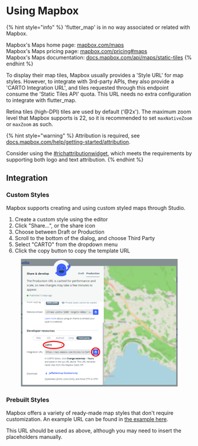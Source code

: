 # Using Mapbox

{% hint style="info" %}
'flutter\_map' is in no way associated or related with Mapbox.

Mapbox's Maps home page: [mapbox.com/maps](https://www.mapbox.com/maps)\
Mapbox's Maps pricing page: [mapbox.com/pricing#maps](https://www.mapbox.com/pricing#maps)\
Mapbox's Maps documentation: [docs.mapbox.com/api/maps/static-tiles](https://docs.mapbox.com/api/maps/static-tiles)
{% endhint %}

To display their map tiles, Mapbox usually provides a 'Style URL' for map styles. However, to integrate with 3rd-party APIs, they also provide a 'CARTO Integration URL', and tiles requested through this endpoint consume the 'Static Tiles API' quota. This URL needs no extra configuration to integrate with flutter\_map.

Retina tiles (high-DPI) tiles are used by default ('@2x'). The maximum zoom level that Mapbox supports is 22, so it is recommended to set `maxNativeZoom` or `maxZoom` as such.

{% hint style="warning" %}
Attribution is required, see [docs.mapbox.com/help/getting-started/attribution](https://docs.mapbox.com/help/getting-started/attribution/).

Consider using the [#richattributionwidget](../layers/attribution-layer.md#richattributionwidget "mention"), which meets the requirements by supporting both logo and text attribution.
{% endhint %}

## Integration

### Custom Styles

Mapbox supports creating and using custom styled maps through Studio.

1. Create a custom style using the editor
2. Click "Share...", or the share icon
3. Choose between Draft or Production
4. Scroll to the bottom of the dialog, and choose Third Party
5. Select "CARTO" from the dropdown menu
6. Click the copy button to copy the template URL

<figure><img src="../.gitbook/assets/Tile Provider Integration - Mapbox" alt="" width="563"><figcaption></figcaption></figure>

### Prebuilt Styles

Mapbox offers a variety of ready-made map styles that don't require customization. An example URL can be found in [the example here](https://docs.mapbox.com/api/maps/static-tiles/#example-request-retrieve-raster-tiles-from-styles).

This URL should be used as above, although you may need to insert the placeholders manually.
